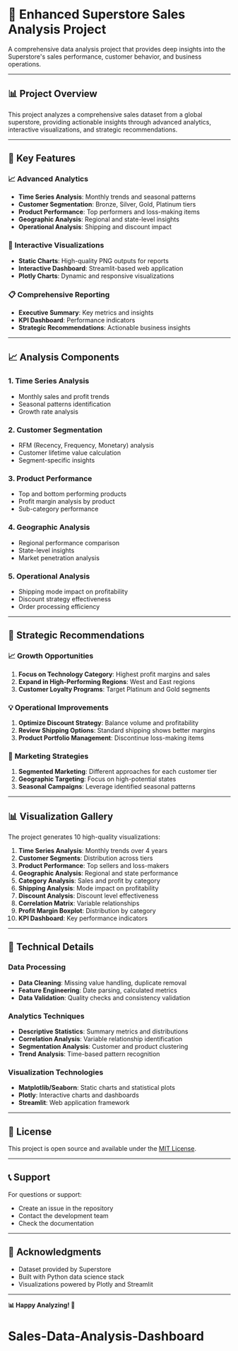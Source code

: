 # 🚀 Enhanced Superstore Sales Analysis Project

A comprehensive data analysis project that provides deep insights into the Superstore's sales performance, customer behavior, and business operations.

---

## 📊 Project Overview

This project analyzes a comprehensive sales dataset from a global superstore, providing actionable insights through advanced analytics, interactive visualizations, and strategic recommendations.

---

## 🎯 Key Features

### 📈 **Advanced Analytics**
- **Time Series Analysis**: Monthly trends and seasonal patterns  
- **Customer Segmentation**: Bronze, Silver, Gold, Platinum tiers  
- **Product Performance**: Top performers and loss-making items  
- **Geographic Analysis**: Regional and state-level insights  
- **Operational Analysis**: Shipping and discount impact  

### 🎨 **Interactive Visualizations**
- **Static Charts**: High-quality PNG outputs for reports  
- **Interactive Dashboard**: Streamlit-based web application  
- **Plotly Charts**: Dynamic and responsive visualizations  

### 📋 **Comprehensive Reporting**
- **Executive Summary**: Key metrics and insights  
- **KPI Dashboard**: Performance indicators  
- **Strategic Recommendations**: Actionable business insights  

---

## 📈 Analysis Components

### 1. **Time Series Analysis**
- Monthly sales and profit trends  
- Seasonal patterns identification  
- Growth rate analysis  

### 2. **Customer Segmentation**
- RFM (Recency, Frequency, Monetary) analysis  
- Customer lifetime value calculation  
- Segment-specific insights  

### 3. **Product Performance**
- Top and bottom performing products  
- Profit margin analysis by product  
- Sub-category performance  

### 4. **Geographic Analysis**
- Regional performance comparison  
- State-level insights  
- Market penetration analysis  

### 5. **Operational Analysis**
- Shipping mode impact on profitability  
- Discount strategy effectiveness  
- Order processing efficiency  

---

## 🎯 Strategic Recommendations

### 📈 **Growth Opportunities**
1. **Focus on Technology Category**: Highest profit margins and sales  
2. **Expand in High-Performing Regions**: West and East regions  
3. **Customer Loyalty Programs**: Target Platinum and Gold segments  

### 💡 **Operational Improvements**
1. **Optimize Discount Strategy**: Balance volume and profitability  
2. **Review Shipping Options**: Standard shipping shows better margins  
3. **Product Portfolio Management**: Discontinue loss-making items  

### 🎯 **Marketing Strategies**
1. **Segmented Marketing**: Different approaches for each customer tier  
2. **Geographic Targeting**: Focus on high-potential states  
3. **Seasonal Campaigns**: Leverage identified seasonal patterns  

---

## 📊 Visualization Gallery

The project generates 10 high-quality visualizations:

1. **Time Series Analysis**: Monthly trends over 4 years  
2. **Customer Segments**: Distribution across tiers  
3. **Product Performance**: Top sellers and loss-makers  
4. **Geographic Analysis**: Regional and state performance  
5. **Category Analysis**: Sales and profit by category  
6. **Shipping Analysis**: Mode impact on profitability  
7. **Discount Analysis**: Discount level effectiveness  
8. **Correlation Matrix**: Variable relationships  
9. **Profit Margin Boxplot**: Distribution by category  
10. **KPI Dashboard**: Key performance indicators  

---

## 🔧 Technical Details

### **Data Processing**
- **Data Cleaning**: Missing value handling, duplicate removal  
- **Feature Engineering**: Date parsing, calculated metrics  
- **Data Validation**: Quality checks and consistency validation  

### **Analytics Techniques**
- **Descriptive Statistics**: Summary metrics and distributions  
- **Correlation Analysis**: Variable relationship identification  
- **Segmentation Analysis**: Customer and product clustering  
- **Trend Analysis**: Time-based pattern recognition  

### **Visualization Technologies**
- **Matplotlib/Seaborn**: Static charts and statistical plots  
- **Plotly**: Interactive charts and dashboards  
- **Streamlit**: Web application framework  

---

## 📄 License

This project is open source and available under the [MIT License](LICENSE).

---

## 📞 Support

For questions or support:
- Create an issue in the repository  
- Contact the development team  
- Check the documentation  

---

## 🎉 Acknowledgments

- Dataset provided by Superstore  
- Built with Python data science stack  
- Visualizations powered by Plotly and Streamlit  

---

**📊 Happy Analyzing! 🚀**

# Sales-Data-Analysis-Dashboard
